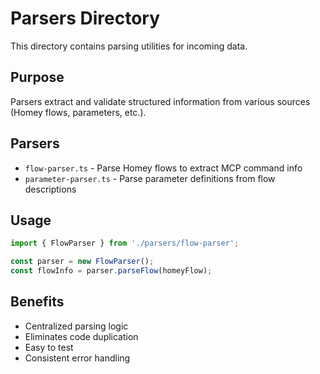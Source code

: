 # Parsers Directory

This directory contains parsing utilities for incoming data.

## Purpose
Parsers extract and validate structured information from various sources (Homey flows, parameters, etc.).

## Parsers
- `flow-parser.ts` - Parse Homey flows to extract MCP command info
- `parameter-parser.ts` - Parse parameter definitions from flow descriptions

## Usage
```typescript
import { FlowParser } from './parsers/flow-parser';

const parser = new FlowParser();
const flowInfo = parser.parseFlow(homeyFlow);
```

## Benefits
- Centralized parsing logic
- Eliminates code duplication
- Easy to test
- Consistent error handling
